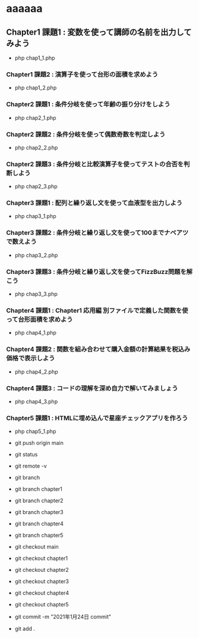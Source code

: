 # aaaaaa

## Chapter1 課題1 : 変数を使って講師の名前を出力してみよう

- php chap1_1.php

### Chapter1 課題2 : 演算子を使って台形の面積を求めよう

- php chap1_2.php

### Chapter2 課題1 : 条件分岐を使って年齢の振り分けをしよう

- php chap2_1.php

### Chapter2 課題2 : 条件分岐を使って偶数奇数を判定しよう

- php chap2_2.php

### Chapter2 課題3 : 条件分岐と比較演算子を使ってテストの合否を判断しよう

- php chap2_3.php

### Chapter3 課題1 : 配列と繰り返し文を使って血液型を出力しよう

- php chap3_1.php
  
### Chapter3 課題2 : 条件分岐と繰り返し文を使って100までナベアツで数えよう

- php chap3_2.php

### Chapter3 課題3 : 条件分岐と繰り返し文を使ってFizzBuzz問題を解こう

- php chap3_3.php
  
### Chapter4 課題1 : Chapter1 応用編 別ファイルで定義した関数を使って台形面積を求めよう

- php chap4_1.php

### Chapter4 課題2 : 関数を組み合わせて購入金額の計算結果を税込み価格で表示しよう

- php chap4_2.php

### Chapter4 課題3 : コードの理解を深め自力で解いてみましょう

- php chap4_3.php

### Chapter5 課題1 : HTMLに埋め込んで星座チェックアプリを作ろう

- php chap5_1.php

- git push origin main
- git status
- git remote -v
- git branch
- git branch chapter1
- git branch chapter2
- git branch chapter3
- git branch chapter4
- git branch chapter5
- git checkout main
- git checkout chapter1
- git checkout chapter2
- git checkout chapter3
- git checkout chapter4
- git checkout chapter5
- git commit -m "2021年1月24日 commit"
- git add .

